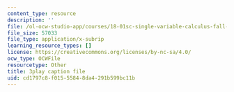```yaml
---
content_type: resource
description: ''
file: /ol-ocw-studio-app/courses/18-01sc-single-variable-calculus-fall-2010/cd1797c8f01555848da4291b599bc11b_jBkXbAgMj6s.vtt
file_size: 57033
file_type: application/x-subrip
learning_resource_types: []
license: https://creativecommons.org/licenses/by-nc-sa/4.0/
ocw_type: OCWFile
resourcetype: Other
title: 3play caption file
uid: cd1797c8-f015-5584-8da4-291b599bc11b
---
```

